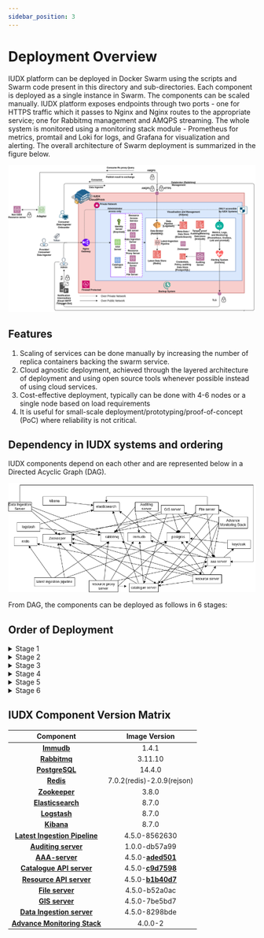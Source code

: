 ```yaml
---
sidebar_position: 3
---
```


# Deployment Overview

IUDX platform can be deployed in Docker Swarm using the scripts and Swarm code present in this directory and sub-directories. Each component is deployed as a single instance in Swarm. The components can be scaled manually. IUDX platform exposes endpoints through two ports - one for HTTPS traffic which it passes to Nginx and Nginx routes to the appropriate service; one for Rabbitmq management and AMQPS streaming. The whole system is monitored using a monitoring stack module - Prometheus for metrics, promtail and Loki for logs, and Grafana for visualization and alerting. The overall architecture of Swarm deployment is summarized in the figure below.

![Architecture](../../../resources/auth/Overview-Deloyment-IUDX-Swarm.png)<br/>

## Features

1. Scaling of services can be done manually by increasing the number of replica containers backing the swarm service.
2. Cloud agnostic deployment, achieved through the layered architecture of deployment and using open source tools whenever possible instead of using cloud services.
3. Cost-effective deployment, typically can be done with 4-6 nodes or a single node based on load requirements
4. It is useful for small-scale deployment/prototyping/proof-of-concept (PoC) where reliability is not critical.

## Dependency in IUDX systems and ordering

IUDX components depend on each other and are represented below in a Directed Acyclic Graph (DAG).

![Architecture](../../../resources/auth/IUDX-Dependency-Graph.png)<br/>

From DAG, the components can be deployed as follows in 6 stages:

## Order of Deployment

   
<details>

<summary>Stage 1</summary>
1. [Immudb]<br/>
2. Rabbitmq<br/>
3. Postgresql<br/>
4. Redis<br/>
5. Zookeeper<br/>
6. Elasticsearch (Deploy ELK together)<br/>
</details>

<details>
<summary>Stage 2</summary>
    1. Logstash<br/>
    2. Kibana<br/>
    3. Keycloak<br/>
    4. Latest ingestion pipeline<br/>
    5. Auditing server<br/>
</details>

   <details> 
<summary>Stage 3</summary>
    1. AAA server
   </details>

<details>
<summary>Stage 4</summary>
    1. Catalogue server
</details>


<details>
<summary>Stage 5</summary>
    1. Resource Server<br/>
    2. Resource Server Proxy<br/>
    3. File server<br/>
    4. GIS server<br/>
    5. Data Ingestion server<br/>
</details>

<details>
<summary>Stage 6</summary>
    1. Advance Monitoring Stack
</details>

## IUDX Component Version Matrix


| Component                 | Image Version  |
|:---------------------------:|:----------------:|
| **[Immudb](./IUDX%20Component%20Installation/Immudb.md)**                    | 1.4.1          |
| **[Rabbitmq](./IUDX%20Component%20Installation/RabbitMQ.md)**                  | 3.11.10        |
| **[PostgreSQL](./IUDX%20Component%20Installation/RabbitMQ.md)**                | 14.4.0         |
| **[Redis](./IUDX%20Component%20Installation/Redis.md)**                     | 7.0.2(redis)-2.0.9(rejson) |
| **[Zookeeper](./IUDX%20Component%20Installation/Zookeeper.md)**                 | 3.8.0          |
| **[Elasticsearch](./IUDX%20Component%20Installation/ELK%20stack.md)**             | 8.7.0          |
| **[Logstash](./IUDX%20Component%20Installation/ELK%20stack.md)**                  | 8.7.0          |
| **[Kibana](./IUDX%20Component%20Installation/ELK%20stack.md)**                    | 8.7.0          |
| **[Latest Ingestion Pipeline](./IUDX%20Component%20Installation/Latest-Ingestion-Pipeline.md)** | 4.5.0-8562630  |
| **[Auditing server](./IUDX%20Component%20Installation/Auditing%20Server.md)**           | 1.0.0-db57a99  |
| **[AAA-server](./IUDX%20Component%20Installation/AAA%20Server.md)**                | 4.5.0-**[aded501](https://github.com/datakaveri/iudx-aaa-server/pkgs/container/aaa-depl/96914619?tag=4.5.0-aded501)**  |
| **[Catalogue API server](./IUDX%20Component%20Installation/Catalogue-Server.md)**      | 4.5.0-**[c9d7598](https://github.com/datakaveri/iudx-catalogue-server/pkgs/container/cat-prod/105131185?tag=4.5.0-c9d7598)**  |
| **[Resource API server](./IUDX%20Component%20Installation/Resource-Server.md)**       | 4.5.0-**[b1b40d7](https://github.com/datakaveri/iudx-resource-server/pkgs/container/rs-depl/104998888?tag=4.5.0-b1b40d7)**  |
| **[File server](./IUDX%20Component%20Installation/File%20Server.md)**               | 4.5.0-b52a0ac  |
| **[GIS server](./IUDX%20Component%20Installation/GIS-Server.md)**                | 4.5.0-7be5bd7  |
| **[Data Ingestion server](./IUDX%20Component%20Installation/Data-%20Ingestion%20Server.md)**     | 4.5.0-8298bde  |
| **[Advance Monitoring Stack](./IUDX%20Component%20Installation/Advance%20Monitoring%20Stack.md)**   | 4.0.0-2        |


